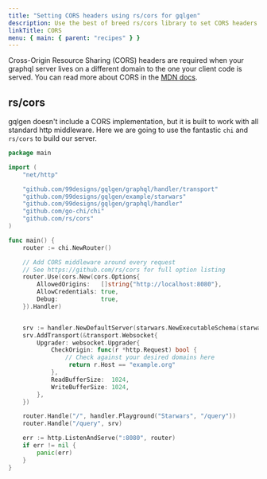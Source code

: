 ```yaml
---
title: "Setting CORS headers using rs/cors for gqlgen"
description: Use the best of breed rs/cors library to set CORS headers when working with gqlgen
linkTitle: CORS
menu: { main: { parent: "recipes" } }
---
```


Cross-Origin Resource Sharing (CORS) headers are required when your graphql server lives on a different domain to the one your client code is served. You can read more about CORS in the [MDN docs](https://developer.mozilla.org/en-US/docs/Web/HTTP/CORS).

## rs/cors

gqlgen doesn't include a CORS implementation, but it is built to work with all standard http middleware. Here we are going to use the fantastic `chi` and `rs/cors` to build our server.

```go
package main

import (
    "net/http"

	"github.com/99designs/gqlgen/graphql/handler/transport"
    "github.com/99designs/gqlgen/example/starwars"
	"github.com/99designs/gqlgen/graphql/handler"
	"github.com/go-chi/chi"
	"github.com/rs/cors"
)

func main() {
	router := chi.NewRouter()

	// Add CORS middleware around every request
	// See https://github.com/rs/cors for full option listing
	router.Use(cors.New(cors.Options{
		AllowedOrigins:   []string{"http://localhost:8080"},
		AllowCredentials: true,
		Debug:            true,
	}).Handler)


    srv := handler.NewDefaultServer(starwars.NewExecutableSchema(starwars.NewResolver()))
    srv.AddTransport(&transport.Websocket{
        Upgrader: websocket.Upgrader{
            CheckOrigin: func(r *http.Request) bool {
                // Check against your desired domains here
                 return r.Host == "example.org"
            },
            ReadBufferSize:  1024,
            WriteBufferSize: 1024,
        },
    })

	router.Handle("/", handler.Playground("Starwars", "/query"))
	router.Handle("/query", srv)

	err := http.ListenAndServe(":8080", router)
	if err != nil {
		panic(err)
	}
}

```
